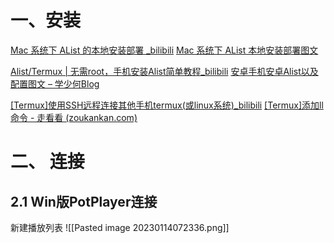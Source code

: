 
# 一、安装

[Mac 系统下 AList 的本地安装部署 _bilibili](https://www.bilibili.com/video/BV1nG4y1d7pF/?vd_source=a31ce94e0d267529d83f66380556ab74)
[Mac 系统下 AList 本地安装部署图文](https://www.cnblogs.com/doubleuch/p/16931230.html)

[Alist/Termux | 无需root，手机安装Alist简单教程_bilibili](https://www.bilibili.com/video/BV1A24y1e72r/?spm_id_from=333.1007.top_right_bar_window_history.content.click&vd_source=a31ce94e0d267529d83f66380556ab74)
[安卓手机安卓Alist以及配置图文 – 学少何Blog](https://studylessshape.github.io/post/note/alist-install-for-android/)

[[Termux]使用SSH远程连接其他手机termux(或linux系统)_bilibili](https://www.bilibili.com/video/av629419155/?vd_source=a31ce94e0d267529d83f66380556ab74)
[[Termux]添加ll命令 - 走看看 (zoukankan.com)](http://t.zoukankan.com/zjw-blog-p-14017449.html)

# 二、 连接

## 2.1 Win版PotPlayer连接

新建播放列表
![[Pasted image 20230114072336.png]]